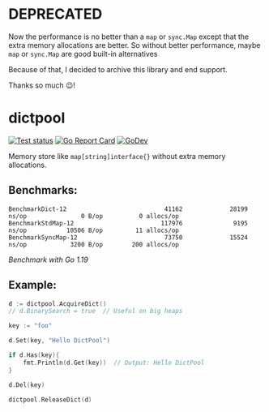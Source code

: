 # DEPRECATED

Now the performance is no better than a `map` or `sync.Map` except that the extra memory allocations are better. So without better performance, maybe `map` or `sync.Map` are good built-in alternatives

Because of that, I decided to archive this library and end support.

Thanks so much 😉!

# dictpool

[![Test status](https://github.com/savsgio/dictpool/actions/workflows/test.yml/badge.svg?branch=master)](https://github.com/savsgio/dictpool/actions?workflow=test)
[![Go Report Card](https://goreportcard.com/badge/github.com/savsgio/dictpool)](https://goreportcard.com/report/github.com/savsgio/dictpool)
[![GoDev](https://img.shields.io/badge/go.dev-reference-007d9c?logo=go&logoColor=white)](https://pkg.go.dev/github.com/savsgio/dictpool)

Memory store like `map[string]interface{}` without extra memory allocations.


## Benchmarks:

```
BenchmarkDict-12                           41162             28199 ns/op               0 B/op          0 allocs/op
BenchmarkStdMap-12                        117976              9195 ns/op           10506 B/op         11 allocs/op
BenchmarkSyncMap-12                        73750             15524 ns/op            3200 B/op        200 allocs/op
```

_Benchmark with Go 1.19_

## Example:

```go
d := dictpool.AcquireDict()
// d.BinarySearch = true  // Useful on big heaps

key := "foo"

d.Set(key, "Hello DictPool")

if d.Has(key){
    fmt.Println(d.Get(key))  // Output: Hello DictPool
}

d.Del(key)

dictpool.ReleaseDict(d)
```
